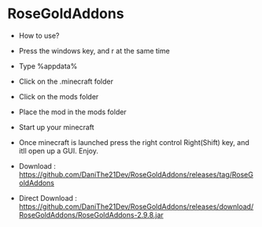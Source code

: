 # RoseGoldAddons 
- How to use?
- Press the windows key, and r at the same time
- Type %appdata%
- Click on the .minecraft folder
- Click on the mods folder
- Place the mod in the mods folder
- Start up your minecraft

- Once minecraft is launched press the right control Right(Shift) key, and itll open up a GUI. Enjoy. 

- Download : https://github.com/DaniThe21Dev/RoseGoldAddons/releases/tag/RoseGoldAddons
- Direct Download : https://github.com/DaniThe21Dev/RoseGoldAddons/releases/download/RoseGoldAddons/RoseGoldAddons-2.9.8.jar
